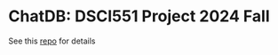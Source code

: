 # ChatDB: DSCI551 Project 2024 Fall

See this [repo](https://github.com/Omiikay/chatDB-Project/) for details
